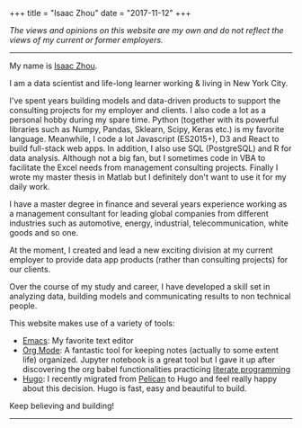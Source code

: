 +++
title = "Isaac Zhou"
date = "2017-11-12"
+++

_The views and opinions on this website are my own and do not reflect the views of my current or former employers._

---

My name is [Isaac Zhou](https://www.linkedin.com/in/isaaczhou/).

I am a data scientist and life-long learner working & living in New York City. 

I've spent years building models and data-driven products to support the consulting projects for my employer and clients. I also code a lot as a personal hobby during my spare time. Python (together with its powerful libraries such as Numpy, Pandas, Sklearn, Scipy, Keras etc.) is my favorite language. Meanwhile, I code a lot Javascript (ES2015+), D3 and React to build full-stack web apps. In addition, I also use SQL (PostgreSQL) and R for data analysis. Although not a big fan, but I sometimes code in VBA to facilitate the Excel needs from management consulting projects. Finally I wrote my master thesis in Matlab but I definitely don't want to use it for my daily work.

I have a master degree in finance and several years experience working as a management consultant for leading global companies from different industries such as automotive, energy, industrial, telecommunication, white goods and so one. 

At the moment, I created and lead a new exciting division at my current employer to provide data app products (rather than consulting projects) for our clients.

Over the course of my study and career, I have developed a skill set in analyzing data, building models and communicating results to non technical people. 

This website makes use of a variety of tools:

* [Emacs](https://www.gnu.org/software/emacs/): My favorite text editor
* [Org Mode](http://orgmode.org/): A fantastic tool for keeping notes (actually to some extent life) organized. Jupyter notebook is a great tool but I gave it up after discovering the org babel functionalities practicing [literate programming](http://www.literateprogramming.com/)
* [Hugo](http://gohugo.io/): I recently migrated from [Pelican](http://docs.getpelican.com/en/stable/) to Hugo and feel really happy about this decision. Hugo is fast, easy and beautiful to build.

Keep believing and building!

---

<!-- Checkout my other websites: -->

<!-- * [PrimerPy](http://www.primerpy.com/): A site focus on prerequisite technologies for Data Science, including Python, R, SQL etc. -->
<!-- * A Complete Coding Study Notes and Journal: [Pomodoro Coder](https://pomodorocoder.github.io/) -->
<!-- * [Ace Big Data](http://www.acebigdata.com/): My Big Data Products and Consulting Services -->


